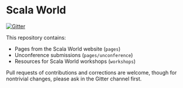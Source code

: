 # Scala World

[![Gitter](https://img.shields.io/badge/gitter-join%20chat-green.svg)](https://gitter.im/propensive/scalaworld)

This repository contains:

 - Pages from the Scala World website (`pages`)
 - Unconference submissions (`pages/unconference`)
 - Resources for Scala World workshops (`workshops`)
 
Pull requests of contributions and corrections are welcome, though for
nontrivial changes, please ask in the Gitter channel first.

